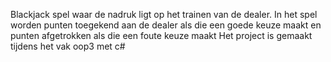 Blackjack spel waar de nadruk ligt op het trainen van de dealer. In het spel worden punten toegekend aan de dealer als die een goede keuze maakt en punten afgetrokken als die een foute keuze maakt
Het project is gemaakt tijdens het vak oop3 met c#
